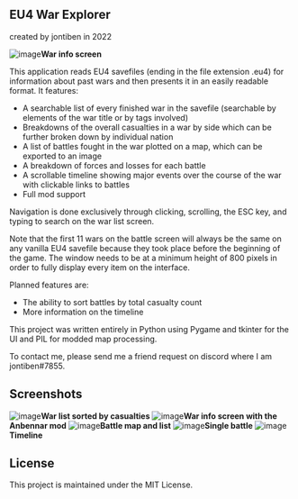 ## EU4 War Explorer
created by jontiben in 2022

![image](https://user-images.githubusercontent.com/25780026/215621594-606c4e4a-c926-47df-a8a7-aca29d81b3ed.png)<b>War info screen</b>


This application reads EU4 savefiles (ending in the file extension .eu4) for information about past wars and then presents it in an easily readable format. It features:
- A searchable list of every finished war in the savefile (searchable by elements of the war title or by tags involved)
- Breakdowns of the overall casualties in a war by side which can be further broken down by individual nation
- A list of battles fought in the war plotted on a map, which can be exported to an image
- A breakdown of forces and losses for each battle
- A scrollable timeline showing major events over the course of the war with clickable links to battles
- Full mod support

Navigation is done exclusively through clicking, scrolling, the ESC key, and typing to search on the war list screen.

Note that the first 11 wars on the battle screen will always be the same on any vanilla EU4 savefile because they took place before the beginning of the game. The window needs to be at a minimum height of 800 pixels in order to fully display every item on the interface.


Planned features are:
- The ability to sort battles by total casualty count
- More information on the timeline

This project was written entirely in Python using Pygame and tkinter for the UI and PIL for modded map processing.

To contact me, please send me a friend request on discord where I am jontiben#7855.

## Screenshots
![image](https://user-images.githubusercontent.com/25780026/215621041-c2097bb4-0bdf-4eb7-ac81-f70aa1284135.png)<b>War list sorted by casualties</b>
![image](https://user-images.githubusercontent.com/25780026/215620791-85f10890-ad74-4354-9f70-6f6646e9f57b.png)<b>War info screen with the Anbennar mod</b>
![image](https://user-images.githubusercontent.com/25780026/215621101-2b442076-eaf3-4306-957d-48fa14b590a2.png)<b>Battle map and list</b>
![image](https://user-images.githubusercontent.com/25780026/215621150-74549821-f098-4108-889c-c16845595da7.png)<b>Single battle</b>
![image](https://user-images.githubusercontent.com/25780026/215621186-83de2638-cfb0-4df5-886e-53f344fa47fb.png)<b>Timeline</b>

## License
This project is maintained under the MIT License.


